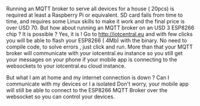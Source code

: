 Running an MQTT broker to serve all devices for a house ( 20pcs) is required at least a Raspberry Pi or equivalent.
SD card fails from time to time, and requires some Linux skills to make it work and the final price is over USD 70.
But how about running an MQTT broker on an USD 3 ESP8266 chip ? It is possible ? Yes, it is ! Go to http://iotcentral.eu and with few clicks you will be able to flash your ESP8266 ( 4Mb) with the binary. 
No need to compile code, to solve errors , just click and run. More than that your MQTT broker will communicate with your iotcentral.eu instance so you still get your messages on your phone if your mobile app is connecting to the websockets to your iotcentral.eu cloud instance. 

But what I am at home and my internet connection is down ? Can I communicate with my devices or I a isolated  Don't worry, your mobile app will still be able to connect to the ESP8266 MQTT Broker over the websocket so you can control your devices.
